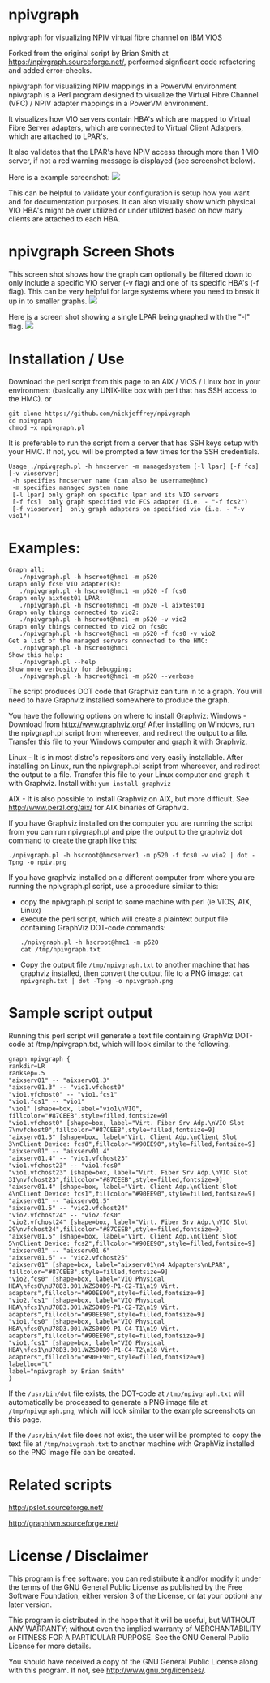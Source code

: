 # npivgraph
npivgraph for visualizing NPIV virtual fibre channel on IBM VIOS

Forked from the original script by Brian Smith at https://npivgraph.sourceforge.net/, performed signficant code refactoring and added error-checks.

npivgraph for visualizing NPIV mappings in a PowerVM environment
npivgraph is a Perl program designed to visualize the Virtual Fibre Channel (VFC) / NPIV adapter mappings in a PowerVM environment. 

It visualizes how VIO servers contain HBA's which are mapped to Virtual Fibre Server adapters, which are connected to Virtual Client Adatpers, which are attached to LPAR's. 

It also validates that the LPAR's have NPIV access through more than 1 VIO server, if not a red warning message is displayed (see screenshot below).

Here is a example screenshot:
<img src=images/npivgraph1.png>

This can be helpful to validate your configuration is setup how you want and for documentation purposes.   It can also visually show which physical VIO HBA's might be over utilized or under utilized based on how many clients are attached to each HBA. 

# npivgraph Screen Shots

This screen shot shows how the graph can optionally be filtered down to only include a specific VIO server (-v flag) and one of its specific HBA's (-f flag).  This can be very helpful for large systems where you need to break it up in to smaller graphs. 
<img src=images/npivgraph2.png>

Here is a screen shot showing a single LPAR being graphed with the "-l" flag. 
<img src=images/npivgraph3.png>

# Installation / Use
Download the perl script from this page to an AIX / VIOS / Linux box in your environment (basically any UNIX-like box with perl that has SSH access to the HMC).
or 
```
git clone https://github.com/nickjeffrey/npivgraph
cd npivgraph
chmod +x npivgraph.pl
```

It is preferable to run the script from a server that has SSH keys setup with your HMC.  If not, you will be prompted a few times for the SSH credentials.

```
Usage ./npivgraph.pl -h hmcserver -m managedsystem [-l lpar] [-f fcs] [-v vioserver]
 -h specifies hmcserver name (can also be username@hmc)
 -m specifies managed system name
 [-l lpar] only graph on specific lpar and its VIO servers
 [-f fcs]  only graph specified vio FCS adapter (i.e. - "-f fcs2")
 [-f vioserver]  only graph adapters on specified vio (i.e. - "-v vio1")
```

# Examples:
```
Graph all:
   ./npivgraph.pl -h hscroot@hmc1 -m p520
Graph only fcs0 VIO adapter(s):
   ./npivgraph.pl -h hscroot@hmc1 -m p520 -f fcs0
Graph only aixtest01 LPAR:
   ./npivgraph.pl -h hscroot@hmc1 -m p520 -l aixtest01
Graph only things connected to vio2:
   ./npivgraph.pl -h hscroot@hmc1 -m p520 -v vio2
Graph only things connected to vio2 on fcs0:
   ./npivgraph.pl -h hscroot@hmc1 -m p520 -f fcs0 -v vio2
Get a list of the managed servers connected to the HMC:
   ./npivgraph.pl -h hscroot@hmc1
Show this help:
   ./npivgraph.pl --help
Show more verbosity for debugging:
   ./npivgraph.pl -h hscroot@hmc1 -m p520 --verbose
```

The script produces DOT code that Graphviz can turn in to a graph.  You will need to have Graphviz installed somewhere to produce the graph. 

You have the following options on where to install Graphviz:
Windows - Download from http://www.graphviz.org/    After installing on Windows, run the npivgraph.pl script from whereever, and redirect the output to a file.   Transfer this file to your Windows computer and graph it with Graphviz.

Linux - It is in most distro's repositors and very easily installable.  After installing on Linux, run the npivgraph.pl script from whereever, and redirect the output to a file.   Transfer this file to your Linux computer and graph it with Graphviz.  Install with: ```yum install graphviz```

AIX -  It is also possible to install Graphviz on AIX, but more difficult.  See http://www.perzl.org/aix/ for AIX binaries of Graphviz.

If you have Graphviz installed on the computer you are running the script from you can run npivgraph.pl and pipe the output to the graphviz dot command to create the graph like this:

```
./npivgraph.pl -h hscroot@hmcserver1 -m p520 -f fcs0 -v vio2 | dot -Tpng -o npiv.png
```

If you have graphviz installed on a different computer from where you are running the npivgraph.pl script, use a procedure similar to this:
- copy the npivgraph.pl script to some machine with perl (ie VIOS, AIX, Linux)
- execute the perl script, which will create a plaintext output file containing GraphViz DOT-code commands:
  ```
  ./npivgraph.pl -h hscroot@hmc1 -m p520
  cat /tmp/npivgraph.txt
  ```
- Copy the output file ```/tmp/npivgraph.txt``` to another machine that has graphviz installed, then convert the output file to a PNG image:
   ```cat npivgraph.txt | dot -Tpng -o npivgraph.png```

# Sample script output
Running this perl script will generate a text file containing GraphViz DOT-code at /tmp/npivgraph.txt, which will look similar to the following.
```
graph npivgraph {
rankdir=LR
ranksep=.5
"aixserv01" -- "aixserv01.3"
"aixserv01.3" -- "vio1.vfchost0"
"vio1.vfchost0" -- "vio1.fcs1"
"vio1.fcs1" -- "vio1"
"vio1" [shape=box, label="vio1\nVIO", fillcolor="#87CEEB",style=filled,fontsize=9]
"vio1.vfchost0" [shape=box, label="Virt. Fiber Srv Adp.\nVIO Slot 7\nvfchost0",fillcolor="#87CEEB",style=filled,fontsize=9]
"aixserv01.3" [shape=box, label="Virt. Client Adp.\nClient Slot 3\nClient Device: fcs0",fillcolor="#90EE90",style=filled,fontsize=9]
"aixserv01" -- "aixserv01.4"
"aixserv01.4" -- "vio1.vfchost23"
"vio1.vfchost23" -- "vio1.fcs0"
"vio1.vfchost23" [shape=box, label="Virt. Fiber Srv Adp.\nVIO Slot 31\nvfchost23",fillcolor="#87CEEB",style=filled,fontsize=9]
"aixserv01.4" [shape=box, label="Virt. Client Adp.\nClient Slot 4\nClient Device: fcs1",fillcolor="#90EE90",style=filled,fontsize=9]
"aixserv01" -- "aixserv01.5"
"aixserv01.5" -- "vio2.vfchost24"
"vio2.vfchost24" -- "vio2.fcs0"
"vio2.vfchost24" [shape=box, label="Virt. Fiber Srv Adp.\nVIO Slot 29\nvfchost24",fillcolor="#87CEEB",style=filled,fontsize=9]
"aixserv01.5" [shape=box, label="Virt. Client Adp.\nClient Slot 5\nClient Device: fcs2",fillcolor="#90EE90",style=filled,fontsize=9]
"aixserv01" -- "aixserv01.6"
"aixserv01.6" -- "vio2.vfchost25"
"aixserv01" [shape=box, label="aixserv01\n4 Adpapters\nLPAR", fillcolor="#87CEEB",style=filled,fontsize=9]
"vio2.fcs0" [shape=box, label="VIO Physical HBA\nfcs0\nU78D3.001.WZS00D9-P1-C2-T1\n19 Virt. adapters",fillcolor="#90EE90",style=filled,fontsize=9]
"vio2.fcs1" [shape=box, label="VIO Physical HBA\nfcs1\nU78D3.001.WZS00D9-P1-C2-T2\n19 Virt. adapters",fillcolor="#90EE90",style=filled,fontsize=9]
"vio1.fcs0" [shape=box, label="VIO Physical HBA\nfcs0\nU78D3.001.WZS00D9-P1-C4-T1\n19 Virt. adapters",fillcolor="#90EE90",style=filled,fontsize=9]
"vio1.fcs1" [shape=box, label="VIO Physical HBA\nfcs1\nU78D3.001.WZS00D9-P1-C4-T2\n18 Virt. adapters",fillcolor="#90EE90",style=filled,fontsize=9]
labelloc="t"
label="npivgraph by Brian Smith"
}
```

If the ```/usr/bin/dot``` file exists, the DOT-code at ```/tmp/npivgraph.txt``` will automatically be processed to generate a PNG image file at ```/tmp/npivgraph.png```, which will look similar to the example screenshots on this page.

If the ```/usr/bin/dot``` file does not exist, the user will be prompted to copy the text file at ```/tmp/npivgraph.txt``` to another machine with GraphViz installed so the PNG image file can be created.


# Related scripts
http://pslot.sourceforge.net/

http://graphlvm.sourceforge.net/


# License / Disclaimer
This program is free software: you can redistribute it and/or modify
it under the terms of the GNU General Public License as published by
the Free Software Foundation, either version 3 of the License, or
(at your option) any later version.

This program is distributed in the hope that it will be useful,
but WITHOUT ANY WARRANTY; without even the implied warranty of
MERCHANTABILITY or FITNESS FOR A PARTICULAR PURPOSE.  See the
GNU General Public License for more details.

You should have received a copy of the GNU General Public License
along with this program.  If not, see <http://www.gnu.org/licenses/>.
